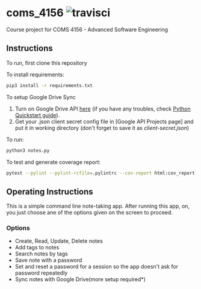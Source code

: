 # coms_4156 ![travisci](https://travis-ci.com/s4chin/coms_4156.svg?token=3tkeMeV6pyEjAXfzc7xZ&branch=master)

Course project for COMS 4156 - Advanced Software Engineering

## Instructions
To run, first clone this repository

To install requirements:
```sh
pip3 install -r requirements.txt
```
To setup Google Drive Sync 
1) Turn on Google Drive API [here] (if you have any troubles, check [Python Quickstart guide]).
2) Get your .json client secret config file in [Google API Projects page] and put it in working directory (don't forget to save it as *client-secret.json*)

To run:
```sh
python3 notes.py
```
To test and generate coverage report:
```sh
pytest --pylint --pylint-rcfile=.pylintrc --cov-report html:cov_report --cov=. test_notes.py test_crypto.py
```

## Operating Instructions
This is a simple command line note-taking app. After running this app, on, you just choose ane of the options given on the screen to proceed.

### Options
- Create, Read, Update, Delete notes
- Add tags to notes
- Search notes by tags
- Save note with a password
- Set and reset a password for a session so the app doesn't ask for password repeatedly
- Sync notes with Google Drive(more setup required*)

[here]: https://console.developers.google.com/flows/enableapi?apiid=drive
[Python Quickstart guide]: https://developers.google.com/drive/v3/web/quickstart/python
[Google API Prijects page]: https://console.developers.google.com/iam-admin/projects
